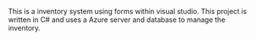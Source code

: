This is a inventory system using forms within visual studio. This project is written in C# and uses a Azure server and database
to manage the inventory.
